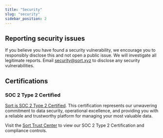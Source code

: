 ```yaml
---
title: "Security"
slug: "security"
sidebar_position: 2
---
```


## Reporting security issues

If you believe you have found a security vulnerability, we encourage you to
responsibly disclose this and not open a public issue. We will investigate all
legitimate reports. Email [security@sort.xyz](mailto:security@sort.xyz) to
disclose any security vulnerabilities.

## Certifications

### SOC 2 Type 2 Certified

[Sort is SOC 2 Type 2 Certified][blog]. This certification represents our
unwavering commitment to data security, operational excellence, and providing
you with a reliable and trustworthy platform for managing your most valuable
data.

Visit the [Sort Trust Center][] to view our SOC 2 Type 2 Certification and compliance controls.



[Sort Trust Center]: https://trust.sort.xyz/
[blog]: https://blog.sort.xyz/p/sort-achieves-soc-2-type-2-certification
